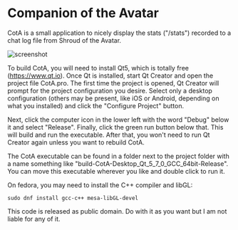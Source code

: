 # Companion of the Avatar
CotA is a small application to nicely display the stats ("/stats") recorded to a chat log file from Shroud of the Avatar. 

![screenshot](http://m8.i.pbase.com/o10/09/605909/1/164136608.MYAqmVuY.Screenshotfrom20170626133630.png)

To build CotA, you will need to install Qt5, which is totally free (https://www.qt.io). Once Qt is installed, start Qt Creator and open the project file CotA.pro. The first time the project is opened, Qt Creator will prompt for the project configuration you desire. Select only a desktop configuration (others may be present, like iOS or Android, depending on what you installed) and click the "Configure Project" button.

Next, click the computer icon in the lower left with the word "Debug" below it and select "Release". Finally, click the green run button below that. This will build and run the executable. After that, you won't need to run Qt Creator again unless you want to rebuild CotA.

The CotA executable can be found in a folder next to the project folder with a name something like "build-CotA-Desktop_Qt_5_7_0_GCC_64bit-Release". You can move this executable wherever you like and double click to run it.

On fedora, you may need to install the C++ compiler and libGL:
```
sudo dnf install gcc-c++ mesa-libGL-devel

```

This code is released as public domain. Do with it as you want but I am not liable for any of it.

